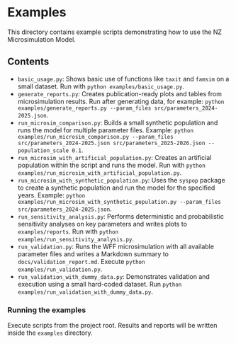 # Examples

This directory contains example scripts demonstrating how to use the NZ Microsimulation Model.

## Contents

* `basic_usage.py`: Shows basic use of functions like `taxit` and `famsim` on a small dataset. Run with `python examples/basic_usage.py`.
* `generate_reports.py`: Creates publication-ready plots and tables from microsimulation results. Run after generating data, for example:
  `python examples/generate_reports.py --param_files src/parameters_2024-2025.json`.
* `run_microsim_comparison.py`: Builds a small synthetic population and runs the model for multiple parameter files. Example:
  `python examples/run_microsim_comparison.py --param_files src/parameters_2024-2025.json src/parameters_2025-2026.json --population_scale 0.1`.
* `run_microsim_with_artificial_population.py`: Creates an artificial population within the script and runs the model. Run with `python examples/run_microsim_with_artificial_population.py`.
* `run_microsim_with_synthetic_population.py`: Uses the `syspop` package to create a synthetic population and run the model for the specified years. Example:
  `python examples/run_microsim_with_synthetic_population.py --param_files src/parameters_2024-2025.json`.
* `run_sensitivity_analysis.py`: Performs deterministic and probabilistic sensitivity analyses on key parameters and writes plots to `examples/reports`. Run with `python examples/run_sensitivity_analysis.py`.
* `run_validation.py`: Runs the WFF microsimulation with all available parameter files and writes a Markdown summary to `docs/validation_report.md`. Execute `python examples/run_validation.py`.
* `run_validation_with_dummy_data.py`: Demonstrates validation and execution using a small hard-coded dataset. Run `python examples/run_validation_with_dummy_data.py`.

### Running the examples

Execute scripts from the project root. Results and reports will be written inside the `examples` directory.
